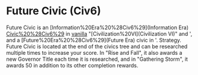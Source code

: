 # Future Civic (Civ6)

Future Civic is an [Information%20Era%20%28Civ6%29](Information Era) [Civic%20%28Civ6%29](civic) in [vanilla](vanilla) "[Civilization%20VI](Civilization VI)" and ', and a [Future%20Era%20%28Civ6%29](Future Era) civic in '.
Strategy.
Future Civic is located at the end of the civics tree and can be researched multiple times to increase your score. In "Rise and Fall", it also awards a new Governor Title each time it is researched, and in "Gathering Storm", it awards 50 in addition to its other completion rewards.
